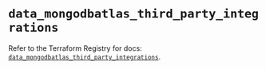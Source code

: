 # `data_mongodbatlas_third_party_integrations`

Refer to the Terraform Registry for docs: [`data_mongodbatlas_third_party_integrations`](https://registry.terraform.io/providers/mongodb/mongodbatlas/1.39.0/docs/data-sources/third_party_integrations).
